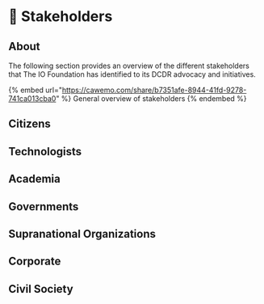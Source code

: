 # 🚧 Stakeholders

## About

The following section provides an overview of the different stakeholders that The IO Foundation has identified to its DCDR advocacy and initiatives.



{% embed url="https://cawemo.com/share/b7351afe-8944-41fd-9278-741ca013cba0" %}
General overview of stakeholders
{% endembed %}

## Citizens



## Technologists



## Academia



## Governments



## Supranational Organizations



## Corporate



## Civil Society


